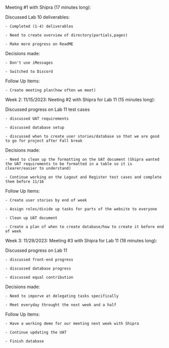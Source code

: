 Meeting #1 with Shipra (17 minutes long):
 
Discussed Lab 10 deliverables:  

    - Completed (1-4) deliverables

    - Need to create overview of directory(partials,pages)

	- Make more progress on ReadME

Decisions made: 

    - Don't use iMessages

    - Switched to Discord 

Follow Up items:

    - Create meeting plan(how often we meet)


Week 2: 11/15/2023: Neeting #2 with Shipra for Lab 11 (15 minutes long):

Discussed progress on Lab 11 test cases

    - discussed UAT requirements 

    - discussed database setup

    - discussed when to create user stories/database so that we are good to go for project after Fall break

Decisions made:

    - Need to clean up the formatting on the UAT document (Shipra wanted the UAT requirements to be formatted in a table so it is clearer/easier to understand)

    - Continue working on the Logout and Register test cases and complete them before 11/16


Follow Up items:

    - Create user stories by end of week

    - Assign roles/divide up tasks for parts of the website to everyone

    - Clean up UAT document

    - Create a plan of when to create database/how to create it before end of week 
    

Week 3: 11/29/2023: Meeting #3 with Shipra for Lab 11 (18 minutes long):

Discussed progress on Lab 11 

    - discussed front-end progress 

    - discussed database progress

    - discussed equal contribution 

Decisions made:

    - Need to imporve at delegating tasks specifically  
    
    - Meet everyday throught the next week and a half

Follow Up items:

    - Have a working demo for our meeting next week with Shipra

    - Continue updating the UAT

    - Finish database  
